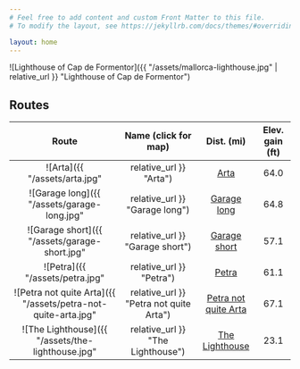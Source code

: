 ```yaml
---
# Feel free to add content and custom Front Matter to this file.
# To modify the layout, see https://jekyllrb.com/docs/themes/#overriding-theme-defaults

layout: home
---
```


![Lighthouse of Cap de Formentor]({{ "/assets/mallorca-lighthouse.jpg" | relative_url }} "Lighthouse of Cap de Formentor")


## Routes

Route | Name (click for map) | Dist. (mi) | Elev. gain (ft)
:-:|:-:|:-:|:-:
![Arta]({{ "/assets/arta.jpg" | relative_url }} "Arta")| [Arta](https://www.google.com/maps/d/edit?mid=1407Efh9I55Y31xf08F-G7xMD43o&ll=39.799495984049976%2C3.1900049999999283&z=11) | 64.0 | 678
![Garage long]({{ "/assets/garage-long.jpg" | relative_url }} "Garage long")| [Garage long](https://www.google.com/maps/d/edit?mid=17OE78dKPFkUTw-RUIfZZ4l1RbZg&ll=39.77801917865312%2C3.007204999999999&z=11) | 64.8 | 3632
![Garage short]({{ "/assets/garage-short.jpg" | relative_url }} "Garage short")| [Garage short](https://www.google.com/maps/d/edit?mid=1Zwx_WYS6TzW9d-UUS-s-2ZbYdKw&ll=39.80471529041691%2C3.00282500000003&z=12) | 57.1 | 3371
![Petra]({{ "/assets/petra.jpg" | relative_url }} "Petra")| [Petra](https://www.google.com/maps/d/edit?mid=1rx0rbhQsYLOF3UgG2HFWDtYcGWs&ll=39.744781450493775%2C3.1275550000000294&z=11) | 61.1 | 2183
![Petra not quite Arta]({{ "/assets/petra-not-quite-arta.jpg" | relative_url }} "Petra not quite Arta")| [Petra not quite Arta](https://www.google.com/maps/d/edit?mid=1pPnL8CiUeIfMDV43gLi8ei_vetg&ll=39.7523785231301%2C3.13775499999997&z=11) | 67.1 | 2862
![The Lighthouse]({{ "/assets/the-lighthouse.jpg" | relative_url }} "The Lighthouse")| [The Lighthouse](https://www.google.com/maps/d/edit?mid=1JgzOUc3APTTqmjJtiy55rOCMV-U&ll=39.93573539913856%2C3.1525649999999814&z=13) | 23.1 | 3184
